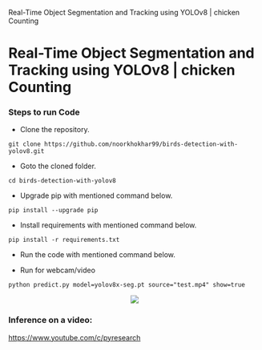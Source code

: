 Real-Time Object Segmentation and Tracking using YOLOv8 | chicken Counting 




# Real-Time Object Segmentation and Tracking using YOLOv8 | chicken Counting






### Steps to run Code
- Clone the repository.
```
git clone https://github.com/noorkhokhar99/birds-detection-with-yolov8.git
```
- Goto the cloned folder.
```
cd birds-detection-with-yolov8

```
- Upgrade pip with mentioned command below.
```
pip install --upgrade pip
```
- Install requirements with mentioned command below.
```
pip install -r requirements.txt
```
- Run the code with mentioned command below.

 - Run for webcam/video
 
`python predict.py model=yolov8x-seg.pt source="test.mp4" show=true`


<p align="center">
<img src="https://github.com/noorkhokhar99/birds-detection-with-yolov8/blob/main/bird%20detection%20python%20opencv.png">
</p>






### Inference on a video:
https://www.youtube.com/c/pyresearch


 
